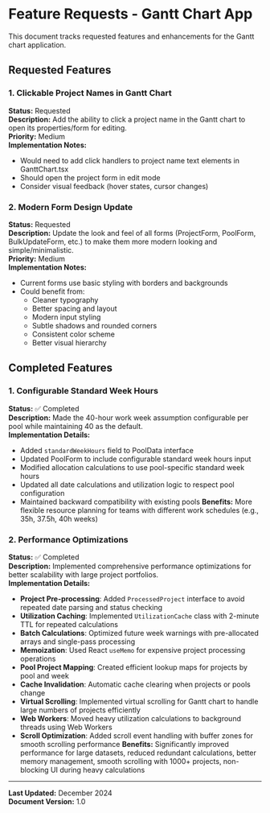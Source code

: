 # Feature Requests - Gantt Chart App

This document tracks requested features and enhancements for the Gantt chart application.

## Requested Features

### 1. Clickable Project Names in Gantt Chart
**Status:** Requested  
**Description:** Add the ability to click a project name in the Gantt chart to open its properties/form for editing.  
**Priority:** Medium  
**Implementation Notes:** 
- Would need to add click handlers to project name text elements in GanttChart.tsx
- Should open the project form in edit mode
- Consider visual feedback (hover states, cursor changes)

### 2. Modern Form Design Update
**Status:** Requested  
**Description:** Update the look and feel of all forms (ProjectForm, PoolForm, BulkUpdateForm, etc.) to make them more modern looking and simple/minimalistic.  
**Priority:** Medium  
**Implementation Notes:**
- Current forms use basic styling with borders and backgrounds
- Could benefit from:
  - Cleaner typography
  - Better spacing and layout
  - Modern input styling
  - Subtle shadows and rounded corners
  - Consistent color scheme
  - Better visual hierarchy

## Completed Features

### 1. Configurable Standard Week Hours
**Status:** ✅ Completed  
**Description:** Made the 40-hour work week assumption configurable per pool while maintaining 40 as the default.  
**Implementation Details:**
- Added `standardWeekHours` field to PoolData interface
- Updated PoolForm to include configurable standard week hours input
- Modified allocation calculations to use pool-specific standard week hours
- Updated all date calculations and utilization logic to respect pool configuration
- Maintained backward compatibility with existing pools
**Benefits:** More flexible resource planning for teams with different work schedules (e.g., 35h, 37.5h, 40h weeks)

### 2. Performance Optimizations
**Status:** ✅ Completed  
**Description:** Implemented comprehensive performance optimizations for better scalability with large project portfolios.  
**Implementation Details:**
- **Project Pre-processing**: Added `ProcessedProject` interface to avoid repeated date parsing and status checking
- **Utilization Caching**: Implemented `UtilizationCache` class with 2-minute TTL for repeated calculations
- **Batch Calculations**: Optimized future week warnings with pre-allocated arrays and single-pass processing
- **Memoization**: Used React `useMemo` for expensive project processing operations
- **Pool Project Mapping**: Created efficient lookup maps for projects by pool and week
- **Cache Invalidation**: Automatic cache clearing when projects or pools change
- **Virtual Scrolling**: Implemented virtual scrolling for Gantt chart to handle large numbers of projects efficiently
- **Web Workers**: Moved heavy utilization calculations to background threads using Web Workers
- **Scroll Optimization**: Added scroll event handling with buffer zones for smooth scrolling performance
**Benefits:** Significantly improved performance for large datasets, reduced redundant calculations, better memory management, smooth scrolling with 1000+ projects, non-blocking UI during heavy calculations

---

**Last Updated:** December 2024  
**Document Version:** 1.0 